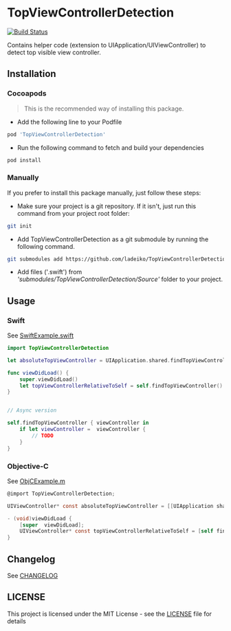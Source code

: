 # TopViewControllerDetection

[![Build Status](https://travis-ci.org/ladeiko/TopViewControllerDetection.svg?branch=master)](https://travis-ci.org/ladeiko/TopViewControllerDetection)

Contains helper code (extension to UIApplication/UIViewController) to detect top visible view controller.

## Installation

### Cocoapods
> This is the recommended way of installing this package.

* Add the following line to your Podfile

``` ruby
pod 'TopViewControllerDetection'
```
* Run the following command to fetch and build your dependencies

``` bash
pod install
```

### Manually
If you prefer to install this package manually, just follow these steps:

* Make sure your project is a git repository. If it isn't, just run this command from your project root folder:

``` bash
git init
```

* Add TopViewControllerDetection as a git submodule by running the following command.

``` bash
git submodules add https://github.com/ladeiko/TopViewControllerDetection.git
```
* Add files ('.swift') from *'submodules/TopViewControllerDetection/Source'* folder to your project.

## Usage

### Swift

See [SwiftExample.swift](TopViewControllerDemo/TopViewControllerDemo/Examples/SwiftExample.swift)

``` swift
import TopViewControllerDetection

let absoluteTopViewController = UIApplication.shared.findTopViewController()

func viewDidLoad() {
	super.viewDidLoad()
	let topViewControllerRelativeToSelf = self.findTopViewController()
}


// Async version

self.findTopViewController { viewController in
    if let viewController =  viewController {
        // TODO
    }
}

```

### Objective-C

See [ObjCExample.m](TopViewControllerDemo/TopViewControllerDemo/Examples/ObjCExample.m)

```objective-c
@import TopViewControllerDetection;

UIViewController* const absoluteTopViewController = [[UIApplication sharedApplication] findTopViewController];

- (void)viewDidLoad {
	[super  viewDidLoad];
	UIViewController* const topViewControllerRelativeToSelf = [self findTopViewController];
}

```

## Changelog

See [CHANGELOG](CHANGELOG.md)

## LICENSE
This project is licensed under the MIT License - see the [LICENSE](LICENSE) file for details
